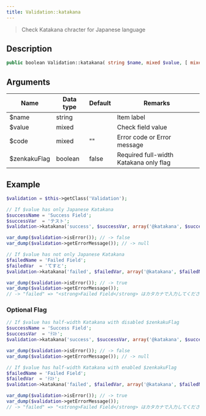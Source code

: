 ```yaml
---
title: Validation::katakana
---
```


> Check Katakana chracter for Japanese language


## Description

```php
public boolean Validation::katakana( string $name, mixed $value, [ mixed $code = '', boolean $zenkakuFlag = false ] )
```


## Arguments

| Name         | Data type | Default | Remarks                                |
| ------------ | --------- | ------- | -------------------------------------- |
| $name        | string    |         | Item label                             |
| $value       | mixed     |         | Check field value                      |
| $code        | mixed     | ""      | Error code or Error message            |
| $zenkakuFlag | boolean   | false   | Required full-width Katakana only flag |


## Example

```php title="Controller"
$validation = $this->getClass('Validation');

// If $value has only Japanese Katakana
$successName = 'Success Field';
$successVar  = 'テスト';
$validation->katakana('success', $successVar, array('@katakana', $successName));

var_dump($validation->isError()); // -> false
var_dump($validation->getErrorMessage()); // -> null

// If $value has not only Japanese Katakana
$failedName = 'Failed Field';
$failedVar  = 'てすと';
$validation->katakana('failed', $failedVar, array('@katakana', $failedName));

var_dump($validation->isError()); // -> true
var_dump($validation->getErrorMessage());
// -> "failed" => "<strong>Failed Field</strong> はカタカナで入力してください"
```


### Optional Flag

```php title="Controller"
// If $value has half-width Katakana with disabled $zenkakuFlag
$successName = 'Success Field';
$successVar  = 'ﾃｽﾄ';
$validation->katakana('success', $successVar, array('@katakana', $successName));

var_dump($validation->isError()); // -> false
var_dump($validation->getErrorMessage()); // -> null

// If $value has half-width Katakana with enabled $zenkakuFlag
$failedName = 'Failed Field';
$failedVar  = 'ﾃｽﾄ';
$validation->katakana('failed', $failedVar, array('@katakana', $failedName), true);

var_dump($validation->isError()); // -> true
var_dump($validation->getErrorMessage());
// -> "failed" => "<strong>Failed Field</strong> はカタカナで入力してください"
```